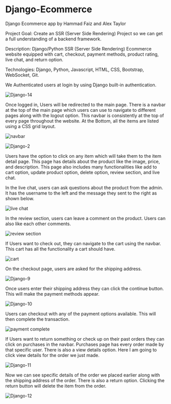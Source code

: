 # Django-Ecommerce

Django Ecommerce app by Hammad Faiz and Alex Taylor

Project Goal: Create an SSR (Server Side Rendering) Project so we can get a full understanding of a backend framework.

Description: Django/Python SSR (Server Side Rendering) Ecommerce website equipped with cart, checkout, payment methods, product rating, live chat, and return option.

Technologies: Django, Python, Javascript, HTML, CSS, Bootstrap, WebSocket, Git.

We Authenticated users at login by using Django built-in authentication.

![Django-14](https://user-images.githubusercontent.com/105521583/198363056-af45214c-3f61-4d94-9cd9-be62f7652786.png)

Once logged in, Users will be redirected to the main page. There is a navbar at the top of the main page which users can use to navigate to different pages along with the logout option. This navbar is consistently at the top of every page throughout the website. At the Bottom, all the items are listed using a CSS grid layout. 

![navbar](https://user-images.githubusercontent.com/105521583/198407990-bc300707-1dcc-4edf-aa36-236f0a64412e.png)

![Django-2](https://user-images.githubusercontent.com/105521583/198365036-b73fb232-cec5-4730-b3ca-edcf667cdd94.png)

Users have the option to click on any item which will take them to the item detail page. This page has details about the product like the image, price, and description. This page also includes many functionalities like add to cart option, update product option, delete option, review section, and live chat.

In the live chat, users can ask questions about the product from the admin. It has the username to the left and the message they sent to the right as shown below.

![live chat](https://user-images.githubusercontent.com/105521583/198624191-373d3875-17bc-417c-920b-3318c4309a1e.png)

In the review section, users can leave a comment on the product. Users can also like each other comments.

![review section](https://user-images.githubusercontent.com/105521583/198618581-57c294ff-fe93-43fe-839e-ddbbd660d6c1.png)

If Users want to check out, they can navigate to the cart using the navbar. This cart has all the functionality a cart should have.

![cart](https://user-images.githubusercontent.com/105521583/198625456-af738de6-d3eb-424a-92f0-7ff239d54e4f.png)

On the checkout page, users are asked for the shipping address.

![Django-9](https://user-images.githubusercontent.com/105521583/198387097-8ffd7963-c833-4b1d-8807-91996fc2b016.png)

Once users enter their shipping address they can click the continue button. This will make the payment methods appear. 

![Django-10](https://user-images.githubusercontent.com/105521583/198387216-33384fa4-a32d-40e7-aeeb-465e6f9b74fc.png)

Users can checkout with any of the payment options available. This will then complete the transaction. 

![payment complete](https://user-images.githubusercontent.com/105521583/198388429-3f7b00a1-674a-4d89-b776-09306eaa4118.png)

If Users want to return something or check up on their past orders they can click on purchases in the navbar. Purchases page has every order made by that specific user. There is also a view details option. Here I am going to click view details for the order we just made.

![Django-11](https://user-images.githubusercontent.com/105521583/198389357-fac4239d-7654-4e0f-a7a9-a5473d5f7427.png)

Now we can see specific details of the order we placed earlier along with the shipping address of the order. There is also a return option. Clicking the return button will delete the item from the order.

![Django-12](https://user-images.githubusercontent.com/105521583/198390295-df51ac60-238b-4f34-b8b3-da60664f1aa3.png)
